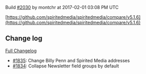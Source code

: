 Build [#2030](https://circleci.com/gh/spiritedmedia/spiritedmedia/2030) by montchr at 2017-02-01 03:08 PM UTC

[https://github.com/spiritedmedia/spiritedmedia/compare/v5.1.6](https://github.com/spiritedmedia/spiritedmedia/compare/v5.1.6)
## Change log
[Full Changelog](https://github.com/spiritedmedia/spiritedmedia/compare/v5.1.5...v5.1.6)

 - [#1835](https://github.com/spiritedmedia/spiritedmedia/pull/1835): Change Billy Penn and Spirited Media addresses
 - [#1834](https://github.com/spiritedmedia/spiritedmedia/pull/1834): Collapse Newsletter field groups by default
